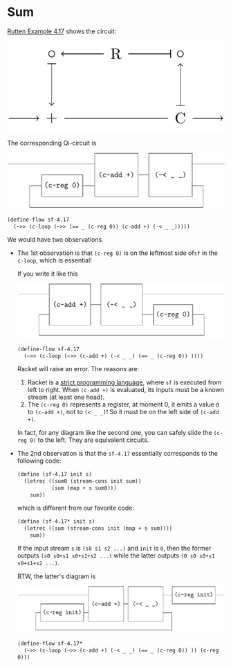 # Sum

[Rutten Example 4.17](https://core.ac.uk/download/pdf/82555621.pdf) shows the circuit:

![image-20231218045620324](figures/image-20231218045620324.png)

The corresponding Qi-circuit is 

![image-20231218045648350](figures/image-20231218045648350.png)

```
(define-flow sf-4.17
  (~>> (c-loop (~>> (== _ (c-reg 0)) (c-add +) (-< _ _)))))
```

We would have two observations.

- The 1st observation is that `(c-reg 0)` is on the leftmost side of`sf` in the `c-loop`, which is essential!

   If you write it like this

   ![image-20231218054339024](figures/image-20231218054339024.png)

   ```
   (define-flow sf-4.17
     (~>> (c-loop (~>> (c-add +) (-< _ _) (== _ (c-reg 0)) ))))
   ```

   Racket will raise an error. The reasons are:

   1. Racket is a [strict programming language](https://en.wikipedia.org/wiki/Strict_programming_language), where `sf` is executed from left to right. When `(c-add +)` is evaluated, its inputs must be a known stream (at least one head).
   2. The `(c-reg 0)` represents a register, at moment 0, it emits a value `0` to `(c-add +)`, not to `(< _ _)`! So it must be on the left side of `(c-add +)`.

   In fact, for any diagram like the second one, you can safely slide the `(c-reg 0)` to the left. They are equivalent circuits.

- The 2nd observation is that the  `sf-4.17` essentially corresponds to the following code:

   ```
   (define (sf-4.17 init s)
     (letrec ((sum0 (stream-cons init sum))
              (sum (map + s sum0)))
       sum))
   ```

   which is different from our favorite code:

   ```
   (define (sf-4.17* init s)
     (letrec ((sum (stream-cons init (map + s sum))))
       sum))
   ```

   If the input stream `s` is `(s0 s1 s2 ...)` and `init` is `0`, then the former outputs `(s0 s0+s1 s0+s1+s2 ...)` while the latter outputs `(0 s0 s0+s1 s0+s1+s2 ...)`. 

   BTW, the latter's diagram is

   ![image-20231218055824859](figures/image-20231218055824859.png)

   ```
   (define-flow sf-4.17*
     (~>> (c-loop (~>> (c-add +) (-< _ _) (== _ (c-reg 0)) )) (c-reg 0)))
   ```